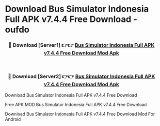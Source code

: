 # Download Bus Simulator Indonesia Full APK v7.4.4 Free Download - oufdo



<div align="center">
<h3>🔴 Download [Server1] 👉👉 <a href="https://momento.my/?title=Bus_Simulator_Indonesia_Full_APK_v7.4.4_Free_Download">Bus Simulator Indonesia Full APK v7.4.4 Free Download Mod Apk</a></h3><br>

<h3>🔴 Download [Server2] 👉👉 <a href="https://momento.my/?title=Bus_Simulator_Indonesia_Full_APK_v7.4.4_Free_Download">Bus Simulator Indonesia Full APK v7.4.4 Free Download Mod Apk</a></h3>
</div>



Download Bus Simulator Indonesia Full APK v7.4.4 Free Download 

Free APK MOD Bus Simulator Indonesia Full APK v7.4.4 Free Download 

Download Bus Simulator Indonesia Full APK v7.4.4 Free Download Mod For Android
